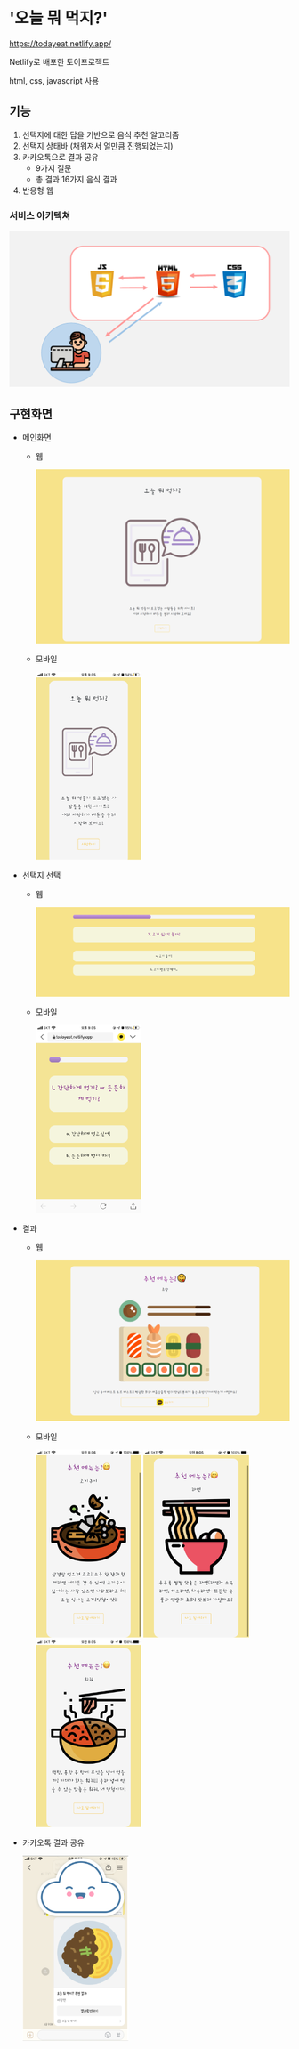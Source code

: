 # '오늘 뭐 먹지?'

https://todayeat.netlify.app/

Netlify로 배포한 토이프로젝트

html, css, javascript 사용

## 기능

1. 선택지에 대한 답을 기반으로 음식 추천 알고리즘
2. 선택지 상태바 (채워져서 얼만큼 진행되었는지) 
3. 카카오톡으로 결과 공유
   * 9가지 질문 
   * 총 결과 16가지 음식 결과
4. 반응형 웹

### 서비스 아키텍쳐

![image-20210905002916521](README.assets/image-20210905002916521.png)

## 구현화면

* 메인화면

  * 웹

    ![image-20210712210442158](README.assets/image-20210712210442158.png)

  * 모바일

    <img src="README.assets/image-20210712210647319.png" alt="image-20210712210647319" style="zoom: 33%;" />

* 선택지 선택

  * 웹

    ![image-20210712210751025](README.assets/image-20210712210751025.png)

  * 모바일

    <img src="README.assets/image-20210712210808893.png" alt="image-20210712210808893" style="zoom: 33%;" />

* 결과

  * 웹

    ![image-20210712211022436](README.assets/image-20210712211022436.png)

  * 모바일

    <img src="README.assets/image-20210712211051894.png" alt="image-20210712211051894" style="zoom: 33%;" />
    
    <img src="README.assets/image-20210712211100408.png" alt="image-20210712211100408" style="zoom: 33%;" />
    
    <img src="README.assets/image-20210712211106654.png" alt="image-20210712211106654" style="zoom: 33%;" />
  
* 카카오톡 결과 공유 

  <img src="README.assets/image-20210712211725662.png" alt="image-20210712211725662" style="zoom:33%;" />

